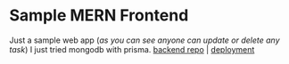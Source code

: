 # Sample MERN Frontend

Just a sample web app (*as you can see anyone can update or delete any task*) I just tried mongodb with prisma. [backend repo](https://github.com/Jiseeeh/sample-mern-backend) | [deployment](https://sample-mern-backend.vercel.app/api/home)
